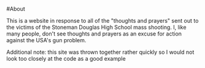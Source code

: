 #About

This is a website in response to all of the "thoughts and prayers" sent out to the victims of the Stoneman Douglas High School mass shooting.
I, like many people, don't see thoughts and prayers as an excuse for action against the USA's gun problem.

Additional note: this site was thrown together rather quickly so I would not look too closely at the code as a good example